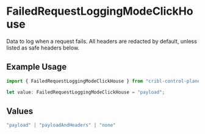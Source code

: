 # FailedRequestLoggingModeClickHouse

Data to log when a request fails. All headers are redacted by default, unless listed as safe headers below.

## Example Usage

```typescript
import { FailedRequestLoggingModeClickHouse } from "cribl-control-plane/models/operations";

let value: FailedRequestLoggingModeClickHouse = "payload";
```

## Values

```typescript
"payload" | "payloadAndHeaders" | "none"
```